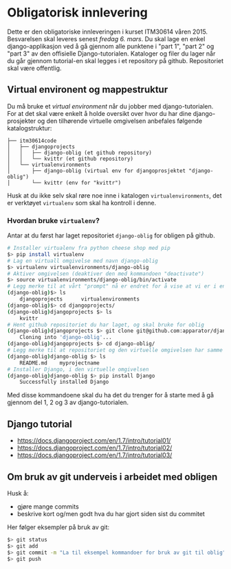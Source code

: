 # Obligatorisk innlevering

Dette er den obligatoriske innleveringen i kurset ITM30614 våren 2015. Besvarelsen skal leveres senest *fredag 6. mars*. Du skal lage en enkel django-applikasjon ved å gå gjennom alle punktene i "part 1", "part 2" og "part 3" av den offisielle Django-tutorialen. Kataloger og filer du lager når du går gjennom tutorial-en skal legges i et repository på github. Repositoriet skal være offentlig. 


## Virtual environent og mappestruktur

Du må bruke et _virtual environment_ når du jobber med django-tutorialen. For at det skal være enkelt å holde oversikt over hvor du har dine django-prosjekter og den tilhørende virtuelle omgivelsen anbefales følgende katalogstruktur:

    ├── itm30614code
    │   ├── djangoprojects
    │   │   ├── django-oblig (et github repository)
    │   │   └── kvittr (et github repository)
    │   └── virtualenvironments
    │       ├── django-oblig (virtual env for djangoprosjektet "django-oblig")
    │       └── kvittr (env for "kvittr")

Husk at du ikke selv skal røre noe inne i katalogen `virtualenvironments`, det er verktøyet `virtualenv` som skal ha kontroll i denne.

### Hvordan bruke `virtualenv`?

Antar at du først har laget repositoriet `django-oblig` for obligen på github.

```bash
# Installer virtualenv fra python cheese shop med pip
$> pip install virtualenv
# Lag en virtuall omgivelse med navn django-oblig
$> virtualenv virtualenvironments/django-oblig
# Aktiver omgivelsen (deaktiver den med kommandoen "deactivate")
$> source virtualenvironments/django-oblig/bin/activate
# Legg merke til at vårt "prompt" nå er endret for å vise at vi er i en virtuell omgivelse
(django-oblig)$> ls
    djangoprojects      virtualenvironments
(django-oblig)$> cd djangoprojects/
(django-oblig)djangoprojects $> ls
    kvittr
# Hent github repositoriet du har laget, og skal bruke for oblig
(django-oblig)djangoprojects $> git clone git@github.com:apparator/django-oblig.git
    Cloning into 'django-oblig'...
(django-oblig)djangoprojects $> cd django-oblig/
# Legg merke til at repositoriet og den virtuelle omgivelsen har samme navn (anbefales)
(django-oblig)django-oblig $> ls
    README.md    myprojectname
# Installer Django, i den virtuelle omgivelsen
(django-oblig)django-oblig $> pip install Django
    Successfully installed Django
```

Med disse kommandoene skal du ha det du trenger for å starte med å gå gjennom del 1, 2 og 3 av django-tutorialen.

## Django tutorial

* https://docs.djangoproject.com/en/1.7/intro/tutorial01/
* https://docs.djangoproject.com/en/1.7/intro/tutorial02/
* https://docs.djangoproject.com/en/1.7/intro/tutorial03/

## Om bruk av git underveis i arbeidet med obligen

Husk å:
* gjøre mange commits
* beskrive kort og/men godt hva du har gjort siden sist du commitet

Her følger eksempler på bruk av git:

```bash
$> git status
$> git add
$> git commit -m "La til eksempel kommandoer for bruk av git til oblig"
$> git push
```









